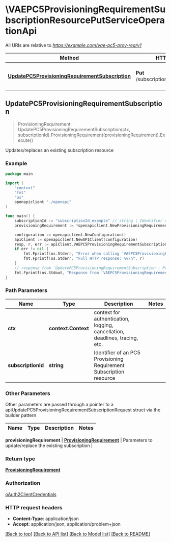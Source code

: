 # \VAEPC5ProvisioningRequirementSubscriptionResourcePutServiceOperationApi

All URIs are relative to *https://example.com/vae-pc5-prov-req/v1*

Method | HTTP request | Description
------------- | ------------- | -------------
[**UpdatePC5ProvisioningRequirementSubscription**](VAEPC5ProvisioningRequirementSubscriptionResourcePutServiceOperationApi.md#UpdatePC5ProvisioningRequirementSubscription) | **Put** /subscriptions/{subscriptionId} | Updates/replaces an existing subscription resource



## UpdatePC5ProvisioningRequirementSubscription

> ProvisioningRequirement UpdatePC5ProvisioningRequirementSubscription(ctx, subscriptionId).ProvisioningRequirement(provisioningRequirement).Execute()

Updates/replaces an existing subscription resource

### Example

```go
package main

import (
    "context"
    "fmt"
    "os"
    openapiclient "./openapi"
)

func main() {
    subscriptionId := "subscriptionId_example" // string | Identifier of an PC5 Provisioning Requirement Subscription resource
    provisioningRequirement := *openapiclient.NewProvisioningRequirement("NotifUri_example", "ServiceId_example") // ProvisioningRequirement | Parameters to update/replace the existing subscription

    configuration := openapiclient.NewConfiguration()
    apiClient := openapiclient.NewAPIClient(configuration)
    resp, r, err := apiClient.VAEPC5ProvisioningRequirementSubscriptionResourcePutServiceOperationApi.UpdatePC5ProvisioningRequirementSubscription(context.Background(), subscriptionId).ProvisioningRequirement(provisioningRequirement).Execute()
    if err != nil {
        fmt.Fprintf(os.Stderr, "Error when calling `VAEPC5ProvisioningRequirementSubscriptionResourcePutServiceOperationApi.UpdatePC5ProvisioningRequirementSubscription``: %v\n", err)
        fmt.Fprintf(os.Stderr, "Full HTTP response: %v\n", r)
    }
    // response from `UpdatePC5ProvisioningRequirementSubscription`: ProvisioningRequirement
    fmt.Fprintf(os.Stdout, "Response from `VAEPC5ProvisioningRequirementSubscriptionResourcePutServiceOperationApi.UpdatePC5ProvisioningRequirementSubscription`: %v\n", resp)
}
```

### Path Parameters


Name | Type | Description  | Notes
------------- | ------------- | ------------- | -------------
**ctx** | **context.Context** | context for authentication, logging, cancellation, deadlines, tracing, etc.
**subscriptionId** | **string** | Identifier of an PC5 Provisioning Requirement Subscription resource | 

### Other Parameters

Other parameters are passed through a pointer to a apiUpdatePC5ProvisioningRequirementSubscriptionRequest struct via the builder pattern


Name | Type | Description  | Notes
------------- | ------------- | ------------- | -------------

 **provisioningRequirement** | [**ProvisioningRequirement**](ProvisioningRequirement.md) | Parameters to update/replace the existing subscription | 

### Return type

[**ProvisioningRequirement**](ProvisioningRequirement.md)

### Authorization

[oAuth2ClientCredentials](../README.md#oAuth2ClientCredentials)

### HTTP request headers

- **Content-Type**: application/json
- **Accept**: application/json, application/problem+json

[[Back to top]](#) [[Back to API list]](../README.md#documentation-for-api-endpoints)
[[Back to Model list]](../README.md#documentation-for-models)
[[Back to README]](../README.md)


